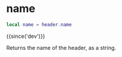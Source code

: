 # name

```lua
local name = header.name
```

{{since('dev')}}

Returns the name of the header, as a string.

